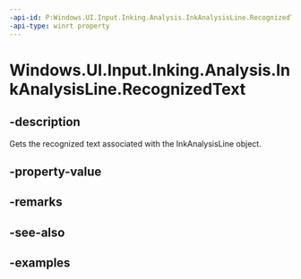 ```yaml
---
-api-id: P:Windows.UI.Input.Inking.Analysis.InkAnalysisLine.RecognizedText
-api-type: winrt property
---
```


<!-- Property syntax.
public string RecognizedText { get; }
-->

# Windows.UI.Input.Inking.Analysis.InkAnalysisLine.RecognizedText

## -description

Gets the recognized text associated with the InkAnalysisLine object.

## -property-value

## -remarks

## -see-also

## -examples

